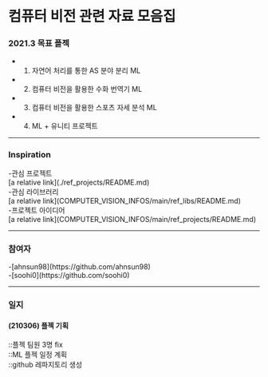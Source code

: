 
<h1>컴퓨터 비전 관련 자료 모음집</h1>

<h3>2021.3 목표 플젝</h3>

- 1. 자연어 처리를 통한 AS 분야 분리 ML
- 2. 컴퓨터 비전을 활용한 수화 번역기 ML
- 3. 컴퓨터 비전을 활용한 스포츠 자세 분석 ML
- 4. ML + 유니티 프로젝트
<hr />

<h3>Inspiration</h3>
-관심 프로젝트<br />
[a relative link](./ref_projects/README.md)<br />
-관심 라이브러리<br />
[a relative link](COMPUTER_VISION_INFOS/main/ref_libs/README.md)<br />
-프로젝트 아이디어<br />
[a relative link](COMPUTER_VISION_INFOS/main/ref_projects/README.md)<br />

<hr />

<h3>참여자</h3>
-[ahnsun98](https://github.com/ahnsun98)<br />
-[soohi0](https://github.com/soohi0)<br />
<hr />

<h3>일지</h3>
<h4>(210306) 플젝 기획 </h4>
::플젝 팀원 3명 fix<br />
::ML 플젝 일정 계획<br />
::github 레파지토리 생성<br />

